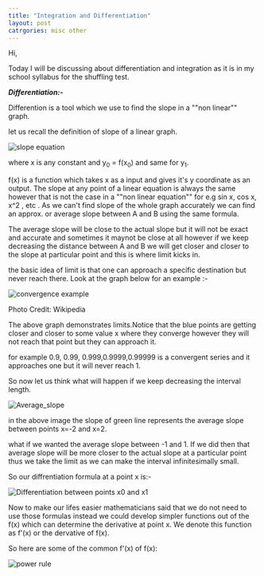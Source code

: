 ```yaml
---
title: "Integration and Differentiation"
layout: post
catrgories: misc other
---
```


Hi,

Today I will be discussing about differentiation and integration as it is in my school syllabus for the shuffling test.

<b><i>Differentiation:- </i></b>

Differention is a tool which we use to find the slope in a ""non linear"" graph.

let us recall the definition of slope of a linear graph.



![slope equation](https://latex.codecogs.com/gif.latex?slope=\frac{y_1-y_0}{x_1-x_0} "slope equation: ")

where x is any constant and y<sub>0</sub> = f(x<sub>0</sub>) and same for y<sub>1</sub>.

f(x) is a function which takes x as a input and gives it's y coordinate as an output. The slope at any point of a linear equation is always the same however that is not the case in a ""non linear equation"" for e.g sin x, cos x, x^2 , etc . As we can't find slope of the whole graph accurately we can find an approx. or average slope between A and B using the same formula.

The average slope will be close to the actual slope but it will not be exact and accurate and sometimes it maynot be close at all however if we keep decreasing the distance between A and B we will get closer and closer to the slope at particular point and this is where limit kicks in.

the basic idea of limit is that one can approach a specific destination but never reach there. Look at the graph below for an example :-

![convergence example](https://upload.wikimedia.org/wikipedia/commons/thumb/6/62/Cauchy_sequence_illustration.svg/350px-Cauchy_sequence_illustration.svg.png "convergence example")

Photo Credit: Wikipedia

The above graph demonstrates limits.Notice that the blue points are getting closer and closer to some value x where they converge however they will not reach that point but they can approach it.

for example 0.9, 0.99, 0.999,0.9999,0.99999 is a convergent series and it approaches one but it will never reach 1.

So now let us think what will happen if we keep decreasing the interval length.

![Average_slope](https://share.ehs.uen.org/sites/default/files/images/M1_unit7l3.3_image1.img_assist_custom.png "Average slope")

in the above image the slope of green line represents the average slope between points x=-2 and x=2.

what if we wanted the average slope between -1 and 1. If we did then that average slope will be more closer to the actual slope at a particular point thus we take the limit as we can make the interval infinitesimally small.

So our diffrentiation formula at a point x is:-

![Differentiation between points x<sub>0</sub> and x<sub>1</sub>](https://latex.codecogs.com/gif.latex?\lim_{x_1-x_0&space;\to&space;0&space;}&space;\frac{f(x_1)-f(x_0)}{x_1-x_0} "Differentiation between two points")


Now to make our lifes easier mathematicians said that we do not need to use those formulas  instead we could develop simpler functions out of the f(x) which can determine the derivative at point x. We denote this function as f'(x) or the dervative of f(x). 

So here are some of the common f'(x) of f(x):

![power rule](https://latex.codecogs.com/gif.latex?\frac{\partial&space;(x^{n})&space;}{\partial&space;x}&space;=&space;nx^{n-1} "power rule")



